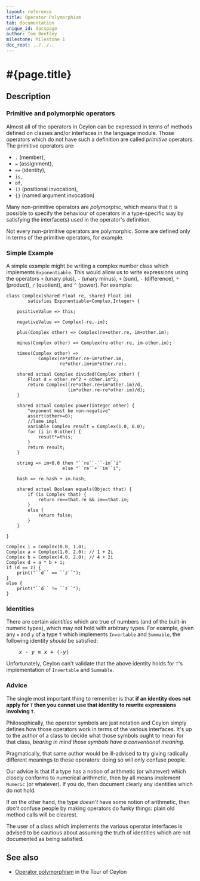 ```yaml
---
layout: reference
title: Operator Polymorphism
tab: documentation
unique_id: docspage
author: Tom Bentley
milestone: Milestone 1
doc_root: ../../..
---
```


# #{page.title}

## Description

### Primitive and polymorphic operators

Almost all of the operators in Ceylon can be expressed in terms of 
methods defined on classes and/or interfaces in the language module. 
Those operators which do not have such a definition are called 
*primitive* operators. The primitive operators are:

* `.` (member), 
* `=` (assignment), 
* `==` (identity), 
* `is`, 
* `of`, 
* `()` (positional invocation),
* `{}` (named argument invocation)

Many non-primitive operators are *polymorphic*, which means that it 
is possible to specify the behaviour of operators in a type-specific 
way by satisfying the interface(s) used in the operator's definition.

Not every non-primitive operators are polymorphic. Some are defined 
only in terms of the primitive operators, for example.

### Simple Example

A simple example might be writing a complex number class which implements
`Exponentiable`. This would allow us to write expressions using the 
operators `+` (unary plus), `-` (unary minus), `+` (sum), `-` (difference), 
`*` (product), `/` (quotient), and `^` (power). For example:

    class Complex(shared Float re, shared Float im) 
            satisfies Exponentiable<Complex,Integer> {
        
        positiveValue => this;
    
        negativeValue => Complex(-re,-im);
    
        plus(Complex other) => Complex(re+other.re, im+other.im);
    
        minus(Complex other) => Complex(re-other.re, im-other.im);
    
        times(Complex other) =>
                Complex(re*other.re-im*other.im, 
                        re*other.im+im*other.re);
        
        shared actual Complex divided(Complex other) {
            Float d = other.re^2 + other.im^2;
            return Complex((re*other.re+im*other.im)/d, 
                           (im*other.re-re*other.im)/d);
        }
        
        shared actual Complex power(Integer other) {
            "exponent must be non-negative"
            assert(other>=0);
            //lame impl
            variable Complex result = Complex(1.0, 0.0);
            for (i in 0:other) {
                result*=this;
            }
            return result;
        }
    
        string => im<0.0 then "``re``-``-im``i" 
                         else "``re``+``im``i";
        
        hash => re.hash + im.hash;
        
        shared actual Boolean equals(Object that) {
            if (is Complex that) {
                return re==that.re && im==that.im;
            }
            else {
                return false;
            }
        }
        
    }
    
    Complex i = Complex(0.0, 1.0);
    Complex a = Complex(1.0, 2.0); // 1 + 2i
    Complex b = Complex(4.0, 2.0); // 4 + 2i
    Complex d = a * b + i;
    if (d == z) {
        print("``d`` == ``z``");
    }
    else {
        print("``d`` != ``z``");
    }

### Identities

There are certain *identities* which are true of numbers (and of the built-in
numeric types), which may not hold with arbitrary types. For example, given any 
`x` and `y` of a type `T` which implements `Invertable` and `Summable`, the 
following identity *should* be satisfied:

<pre>
    <i>x</i> - <i>y</i> ≡ <i>x</i> + (-<i>y</i>)
</pre>

Unfortunately, Ceylon can't validate that the above identity holds for `T`'s 
implementation of `Invertable` and `Summable`. 

### Advice

The single most important thing to remember is that 
**if an identity does not apply for `T` then you cannot use that identity to 
rewrite expressions involving `T`**.

Philosophically, the operator symbols are just notation and Ceylon simply
defines how those operators work in terms of the various interfaces. It's up 
to the author of a class to decide what those symbols ought to mean for that 
class, *bearing in mind those symbols have a conventional meaning*.

Pragmatically, that same author would be ill-advised to try giving radically 
different meanings to those operators: doing so will only confuse people.

Our advice is that if a type has a notion of arithmetic (or whatever) 
which closely conforms to numerical arithmetic, then by all means implement 
`Numeric` (or whatever). If you do, then document clearly any identities which 
do not hold.

If on the other hand, the type *doesn't* have some notion of arithmetic, then 
*don't* confuse people by making operators do funky things: plain old method 
calls will be clearest.

The user of a class which implements the various operator interfaces is 
advised to be cautious about assuming the truth of identities which are not 
documented as being satisfied.


## See also

* [Operator polymorphism](#{page.doc_root}/tour/language-module/#operator_polymorphism) 
  in the Tour of Ceylon

